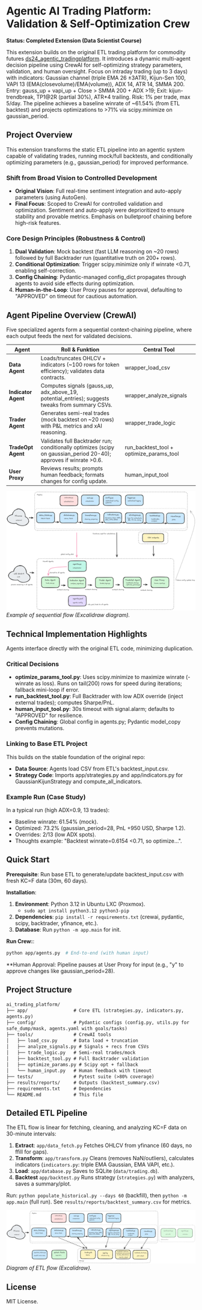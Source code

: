 # Agentic AI Trading Platform: Validation & Self-Optimization Crew
**Status: Completed Extension (Data Scientist Course)**

This extension builds on the original ETL trading platform for commodity futures [ds24_agentic_tradingplatform](https://github.com/mabjq/ds24_agentic_tradingplatform/). It introduces a dynamic multi-agent decision pipeline using CrewAI for self-optimizing strategy parameters, validation, and human oversight. Focus on intraday trading (up to 3 days) with indicators: Gaussian channel (triple EMA 26 ±3ATR), Kijun-Sen 100, VAPI 13 (EMA(closevolume)/EMA(volume)), ADX 14, ATR 14, SMMA 200. Entry: gauss_up + vapi_up + Close > SMMA 200 + ADX >19; Exit: kijun-trendbreak, TP1@2R (partial 30%), ATR*4 trailing. Risk: 1% per trade, max 5/day.
The pipeline achieves a baseline winrate of ~61.54% (from ETL backtest) and projects optimizations to >71% via scipy.minimize on gaussian_period.

## Project Overview
This extension transforms the static ETL pipeline into an agentic system capable of validating trades, running mock/full backtests, and conditionally optimizing parameters (e.g., gaussian_period) for improved performance. 

### Shift from Broad Vision to Controlled Development
- **Original Vision**: Full real-time sentiment integration and auto-apply parameters (using AutoGen).
- **Final Focus**: Scoped to CrewAI for controlled validation and optimization. Sentiment and auto-apply were deprioritized to ensure stability and provable metrics. Emphasis on bulletproof chaining before high-risk features.

### Core Design Principles (Robustness & Control)
1. **Dual Validation**: Mock backtest (fast LLM reasoning on ~20 rows) followed by full Backtrader run (quantitative truth on 200+ rows).
2. **Conditional Optimization**: Trigger scipy.minimize only if winrate <0.71, enabling self-correction.
3. **Config Chaining**: Pydantic-managed config_dict propagates through agents to avoid side effects during optimization.
4. **Human-in-the-Loop**: User Proxy pauses for approval, defaulting to "APPROVED" on timeout for cautious automation.

## Agent Pipeline Overview (CrewAI)
Five specialized agents form a sequential context-chaining pipeline, where each output feeds the next for validated decisions.

| Agent | Roll & Funktion | Central Tool |
|-------|-----------------|--------------|
| **Data Agent** | Loads/truncates OHLCV + indicators (~100 rows for token efficiency); validates data contracts. | wrapper_load_csv |
| **Indicator Agent** | Computes signals (gauss_up, adx_above_19, potential_entries); suggests tweaks from summary CSVs. | wrapper_analyze_signals |
| **Trader Agent** | Generates semi-real trades (mock backtest on ~20 rows) with P&L metrics and xAI reasoning. | wrapper_trade_logic |
| **TradeOpt Agent** | Validates full Backtrader run; conditionally optimizes (scipy on gaussian_period 20-40); approves if winrate >0.6. | run_backtest_tool + optimize_params_tool |
| **User Proxy** | Reviews results; prompts human feedback; formats changes for config update. | human_input_tool |

![Agent Flow](crewai_flow.png)  
*Example of sequential flow (Excalidraw diagram).*

## Technical Implementation Highlights
Agents interface directly with the original ETL code, minimizing duplication.

### Critical Decisions
- **optimize_params_tool.py**: Uses scipy.minimize to maximize winrate (-winrate as loss). Runs on tail(200) rows for speed during iterations; fallback mini-loop if error.
- **run_backtest_tool.py**: Full Backtrader with low ADX override (inject external trades); computes Sharpe/PnL.
- **human_input_tool.py**: 30s timeout with signal.alarm; defaults to "APPROVED" for resilience.
- **Config Chaining**: Global config in agents.py; Pydantic model_copy prevents mutations.

### Linking to Base ETL Project
This builds on the stable foundation of the original repo:
- **Data Source**: Agents load CSV from ETL's backtest_input.csv.
- **Strategy Code**: Imports app/strategies.py and app/indicators.py for GaussianKijunStrategy and compute_all_indicators.

### Example Run (Case Study)
In a typical run (high ADX=0.9, 13 trades):
- Baseline winrate: 61.54% (mock).
- Optimized: 73.2% (gaussian_period=28, PnL +950 USD, Sharpe 1.2).
- Overrides: 2/13 (low ADX spots).
- Thoughts example: "Backtest winrate=0.6154 <0.71, so optimize...".

## Quick Start
**Prerequisite**: Run base ETL to generate/update backtest_input.csv with fresh KC=F data (30m, 60 days).

**Installation**:
1. **Environment**: Python 3.12 in Ubuntu LXC (Proxmox).
   - `sudo apt install python3.12 python3-pip`
2. **Dependencies**: `pip install -r requirements.txt` (crewai, pydantic, scipy, backtrader, yfinance, etc.).
3. **Database**: Run `python -m app.main` for init.

**Run Crew:**:
```bash
python app/agents.py  # End-to-end (with human input)
```

**Human Approval: Pipeline pauses at User Proxy for input (e.g., "y" to approve changes like gaussian_period=28).

## Project Structure
```
ai_trading_platform/
├── app/                 # Core ETL (strategies.py, indicators.py, agents.py)
├── config/              # Pydantic configs (config.py, utils.py for safe_dump/mask, agents.yaml with goals/tasks)
├── tools/               # CrewAI tools
│   ├── load_csv.py      # Data load + truncation
│   ├── analyze_signals.py # Signals + recs from CSVs
│   ├── trade_logic.py   # Semi-real trades/mock
│   ├── backtest_tool.py # Full Backtrader validation
│   ├── optimize_params.py # Scipy opt + fallback
│   └── human_input.py   # Human feedback with timeout
├── tests/               # Pytest suite (>80% coverage)
├── results/reports/     # Outputs (backtest_summary.csv)
├── requirements.txt     # Dependencies
└── README.md            # This file
```

## Detailed ETL Pipeline

The ETL flow is linear for fetching, cleaning, and analyzing KC=F data on 30-minute intervals:
1. **Extract**: `app/data_fetch.py` Fetches OHLCV from yfinance (60 days, no ffill for gaps).
2. **Transform**: `app/transform.py` Cleans (removes NaN/outliers), calculates indicators (`indicators.py`: triple EMA Gaussian, EMA VAPI, etc.).
3. **Load**: `app/database.py` Saves to SQLite (`data/trading.db`).
4. **Backtest** `app/backtest.py` Runs strategy (`strategies.py`) with analyzers, saves a summary/plot.

Run: `python populate_historical.py --days 60` (backfill), then `python -m app.main` (full run). See `results/reports/backtest_summary.csv` for metrics.

![ETL Flow](etl_trading01.png)  
*Diagram of ETL flow (Excalidraw).*

## License
MIT License.
